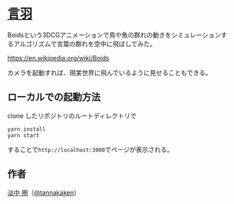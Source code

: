 # [言羽](https://word-boid.vercel.app/)

Boidsという3DCGアニメーションで鳥や魚の群れの動きをシミュレーションするアルゴリズムで言葉の群れを空中に飛ばしてみた。

https://en.wikipedia.org/wiki/Boids

カメラを起動すれば、現実世界に飛んでいるように見せることもできる。

## ローカルでの起動方法

clone したリポジトリのルートディレクトリで

    yarn install
    yarn start

することで`http://localhost:3000`でページが表示される。

## 作者

[淡中 圏](https://tannakaken.xyz)（[@tannakaken](https://twitter.com/tannakaken)）
